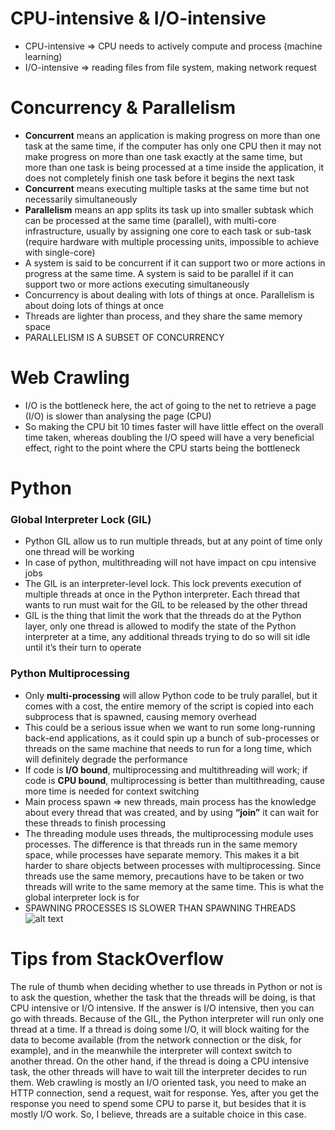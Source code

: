 # **CPU-intensive & I/O-intensive**
- CPU-intensive => CPU needs to actively compute and process (machine learning)
- I/O-intensive => reading files from file system, making network request

# **Concurrency & Parallelism**
- **Concurrent** means an application is making progress on more than one task at the same time, if the computer has only one CPU then it may not make progress on more than one task exactly at the same time, but more than one task is being processed at a time inside the application, it does not completely finish one task before it begins the next task
- **Concurrent** means executing multiple tasks at the same time but not necessarily simultaneously
- **Parallelism** means an app splits its task up into smaller subtask which can be processed at the same time (parallel), with multi-core infrastructure, usually by assigning one core to each task or sub-task (require hardware with multiple processing units, impossible to achieve with single-core)
- A system is said to be concurrent if it can support two or more actions in progress at the same time.  A system is said to be parallel if it can support two or more actions executing simultaneously
- Concurrency is about dealing with lots of things at once. Parallelism is about doing lots of things at once
- Threads are lighter than process, and they share the same memory space
- PARALLELISM IS A SUBSET OF CONCURRENCY

# **Web Crawling**
- I/O is the bottleneck here, the act of going to the net to retrieve a page (I/O) is slower than analysing the page (CPU)
- So making the CPU bit 10 times faster will have little effect on the overall time taken, whereas doubling the I/O speed will have a very beneficial effect, right to the point where the CPU starts being the bottleneck

# **Python**
### **Global Interpreter Lock (GIL)**
- Python GIL allow us to run multiple threads, but at any point of time only one thread will be working
- In case of python, multithreading will not have impact on cpu intensive jobs
- The GIL is an interpreter-level lock. This lock prevents execution of multiple threads at once in the Python interpreter. Each thread that wants to run must wait for the GIL to be released by the other thread
- GIL is the thing that limit the work that the threads do at the Python layer, only one thread is allowed to modify the state of the Python interpreter at a time, any additional threads trying to do so will sit idle until it’s their turn to operate
### **Python Multiprocessing**
- Only **multi-processing** will allow Python code to be truly parallel, but it comes with a cost, the entire memory of the script is copied into each subprocess that is spawned, causing memory overhead
- This could be a serious issue when we want to run some long-running back-end applications, as it could spin up a bunch of sub-processes or threads on the same machine that needs to run for a long time, which will definitely degrade the performance
- If code is **I/O bound**, multiprocessing and multithreading will work; if code is **CPU bound**, multiprocessing is better than multithreading, cause more time is needed for context switching
- Main process spawn => new threads, main process has the knowledge about every thread that was created, and by using **“join”** it can wait for these threads to finish processing
- The threading module uses threads, the multiprocessing module uses processes. The difference is that threads run in the same memory space, while processes have separate memory. This makes it a bit harder to share objects between processes with multiprocessing. Since threads use the same memory, precautions have to be taken or two threads will write to the same memory at the same time. This is what the global interpreter lock is for
- SPAWNING PROCESSES IS SLOWER THAN SPAWNING THREADS
![alt text](https://devopedia.org/images/article/280/6110.1593611188.png)

# **Tips from StackOverflow**
The rule of thumb when deciding whether to use threads in Python or not is to ask the question, whether the task that the threads will be doing, is that CPU intensive or I/O intensive. If the answer is I/O intensive, then you can go with threads.
Because of the GIL, the Python interpreter will run only one thread at a time. If a thread is doing some I/O, it will block waiting for the data to become available (from the network connection or the disk, for example), and in the meanwhile the interpreter will context switch to another thread. On the other hand, if the thread is doing a CPU intensive task, the other threads will have to wait till the interpreter decides to run them.
Web crawling is mostly an I/O oriented task, you need to make an HTTP connection, send a request, wait for response. Yes, after you get the response you need to spend some CPU to parse it, but besides that it is mostly I/O work. So, I believe, threads are a suitable choice in this case.